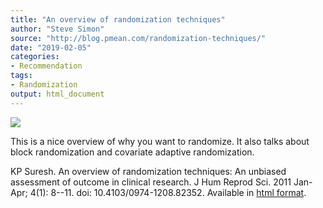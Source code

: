 ```yaml
---
title: "An overview of randomization techniques"
author: "Steve Simon"
source: "http://blog.pmean.com/randomization-techniques/"
date: "2019-02-05"
categories:
- Recommendation
tags:
- Randomization
output: html_document
---
```


![](http://www.pmean.com/new-images/19/randomization-techniques01.png)

<div class="notes">

This is a nice overview of why you want to randomize. It also talks about block randomization and covariate adaptive randomization.

KP Suresh. An overview of randomization techniques: An unbiased assessment of outcome in clinical research. J Hum Reprod Sci. 2011 Jan-Apr; 4(1): 8--11. doi: 10.4103/0974-1208.82352. Available in [html format][sur1].

[sur1]: https://www.ncbi.nlm.nih.gov/pmc/articles/PMC3136079/

</div>
